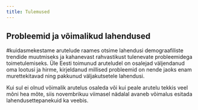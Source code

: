 ```yaml
---
title: Tulemused
---
```

## Probleemid ja võimalikud lahendused
\#kuidasmekestame arutelude raames otsime lahendusi demograafiliste trendide muutmiseks ja kahanevast rahvastikust tulenevate probleemidega toimetulemiseks. Üle Eesti toimunud aruteludel on osalejad väljendanud oma lootusi ja hirme, kirjeldanud millised probleemid on nende jaoks enam murettekitavad ning pakkunud väljakutsetele lahendusi.

Kui sul ei olnud võimalik arutelus osaleda või kui peale arutelu tekkis veel mõni hea mõte, siis novembrikuu viimasel nädalal avaneb võimalus esitada lahendusettepanekuid ka veebis.
